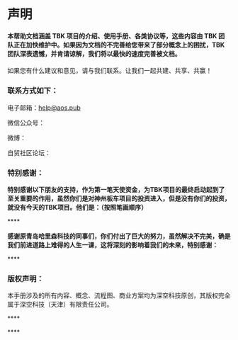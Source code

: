 # 声明

#### 本帮助文档涵盖 TBK 项目的介绍、使用手册、各类协议等，这些内容由 TBK 团队正在加快维护中。如果因为文档的不完善给您带来了部分概念上的困扰，TBK团队深表遗憾，并肯请谅解，我们将以最快的速度完善被文档。

如果您有什么建议和意见，请与我们联系。让我们一起共建、共享、共赢！

### 联系方式如下：

电子邮箱：help@aos.pub

微信公众号：

微博：

自贸社区论坛：



### **特别感谢：**

**特别感谢以下朋友的支持，作为第一笔天使资金，为TBK项目的最终启动起到了至关重要的作用，虽然你们是对神州板车项目的投资进入，但是没有你们的投资，就没有今天的TBK项目。他们是：（按照笔画顺序）**

\*\*\*\*

**感谢原青岛哈里森科技的同事们，你们付出了巨大的努力，虽然解决不完美，确是我们前进道路上难得的人生一课，这将深刻的影响着我们的未来，特别感谢：**

\*\*\*\*

### 版权声明：

本手册涉及的所有内容、概念、流程图、商业方案均为深空科技原创，其版权完全属于深空科技（天津）有限责任公司。

\*\*\*\*

\*\*\*\*

